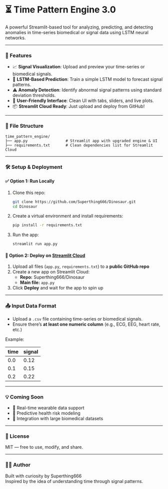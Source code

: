 # ⏳ Time Pattern Engine 3.0

A powerful Streamlit-based tool for analyzing, predicting, and detecting anomalies in time-series biomedical or signal data using LSTM neural networks.

---

### 🚀 Features

- 📈 **Signal Visualization**: Upload and preview your time-series or biomedical signals.
- 🔮 **LSTM-Based Prediction**: Train a simple LSTM model to forecast signal patterns.
- ⚠️ **Anomaly Detection**: Identify abnormal signal patterns using standard deviation thresholds.
- 🧭 **User-Friendly Interface**: Clean UI with tabs, sliders, and live plots.
- 📦 **Streamlit Cloud Ready**: Just upload and deploy from GitHub!

---

### 📁 File Structure

```
time_pattern_engine/
├── app.py                 # Streamlit app with upgraded engine & UI
├── requirements.txt       # Clean dependencies list for Streamlit Cloud
```

---

### 🛠️ Setup & Deployment

#### ✅ Option 1: Run Locally
1. Clone this repo:
   ```bash
   git clone https://github.com/Superthing666/Dinosaur.git
   cd Dinosaur
   ```
2. Create a virtual environment and install requirements:
   ```bash
   pip install -r requirements.txt
   ```
3. Run the app:
   ```bash
   streamlit run app.py
   ```

#### 🚀 Option 2: Deploy on [Streamlit Cloud](https://streamlit.io/cloud)
1. Upload all files (`app.py`, `requirements.txt`) to a **public GitHub repo**
2. Create a new app on Streamlit Cloud:
   - **Repo:** Superthing666/Dinosaur
   - **Main file:** `app.py`
3. Click **Deploy** and wait for the app to spin up

---

### 📤 Input Data Format

- Upload a `.csv` file containing time-series or biomedical signals.
- Ensure there’s **at least one numeric column** (e.g., ECG, EEG, heart rate, etc.)

Example:

| time | signal |
|------|--------|
| 0.0  | 0.12   |
| 0.1  | 0.15   |
| 0.2  | 0.22   |

---

### 💡 Coming Soon

- 🔬 Real-time wearable data support
- 🧠 Predictive health risk modeling
- 🧬 Integration with large biomedical datasets

---

### 📜 License

MIT — free to use, modify, and share.

---

### 🧑‍🔬 Author

Built with curiosity by Superthing666  
Inspired by the idea of understanding time through signal patterns.